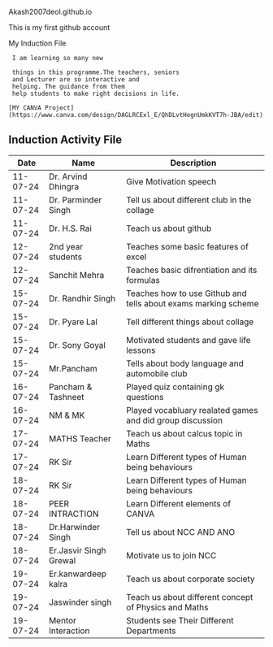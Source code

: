 Akash2007deol.github.io

This is my first github account
    
My Induction File
     
     I am learning so many new
    
     things in this programme.The teachers, seniors 
     and Lecturer are so interactive and
     helping. The guidance from them
     help students to make right decisions in life.
     
    [MY CANVA Project]
    (https://www.canva.com/design/DAGLRCExl_E/QhDLvtHegnUmkKVT7h-JBA/edit)

   ## Induction Activity File
    
| Date | Name | Description |
| ----------- | ----------- |------------|
| 11-07-24 |	Dr. Arvind Dhingra	| Give Motivation speech |
| 11-07-24 |	Dr. Parminder Singh	| Tell us about different club in the collage|
| 11-07-24 |	Dr. H.S. Rai |	Teach us about github |
| 12-07-24 |	2nd year students |	Teaches some basic features of excel |
| 12-07-24 |	Sanchit Mehra	| Teaches basic difrentiation and its formulas |
| 15-07-24	| Dr. Randhir Singh	| Teaches how to use Github and tells about exams marking scheme |
| 15-07-24 |	Dr. Pyare Lal	| Tell different things about collage |
| 15-07-24	| Dr. Sony Goyal |	Motivated students and gave life lessons |
| 15-07-24	| Mr.Pancham	| Tells about body language and automobile club |
| 16-07-24 |	Pancham & Tashneet |	Played quiz containing gk questions |
| 16-07-24	| NM & MK	| Played vocabluary realated games and did group discussion |
| 17-07-24 |	MATHS Teacher	| Teach us about calcus topic in Maths |
| 17-07-24	| RK Sir	| Learn Different types of Human being behaviours |
| 18-07-24	| RK Sir |	Learn Different types of Human being behaviours |
| 18-07-24	| PEER INTRACTION	| Learn Different elements of CANVA |
| 18-07-24	| Dr.Harwinder Singh	| Tell us about NCC AND ANO |
| 18-07-24	| Er.Jasvir Singh Grewal	| Motivate us to join NCC |
| 19-07-24	| Er.kanwardeep kalra	| Teach us about corporate society |
| 19-07-24	| Jaswinder singh |	Teach us about different concept of Physics and Maths |
| 19-07-24	| Mentor Interaction	| Students see Their Different Departments |
